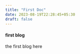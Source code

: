 ```yaml
---
title: "First Doc"
date: 2023-08-19T22:28:45+05:30
draft: false
---
```

#### first blog

the first blog here